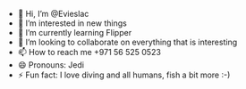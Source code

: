 - 👋 Hi, I’m @Evieslac
- 👀 I’m interested in new things 
- 🌱 I’m currently learning Flipper 
- 💞️ I’m looking to collaborate on everything that is interesting 
- 📫 How to reach me +971 56 525 0523
- 😄 Pronouns: Jedi
- ⚡ Fun fact: I love diving and all humans, fish a bit more :-)

<!---
Evieslac/Evieslac is a ✨ special ✨ repository because its `README.md` (this file) appears on your GitHub profile.
You can click the Preview link to take a look at your changes.
--->
